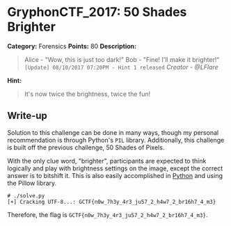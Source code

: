 # GryphonCTF_2017: 50 Shades Brighter

**Category:** Forensics
**Points:** 80
**Description:**

>Alice - "Wow, this is just too dark!"
Bob - "Fine! I'll make it brighter!"
`[Update] 08/10/2017 07:20PM - Hint 1 released`
_Creator - @LFlare_

**Hint:**

>It's now twice the brightness, twice the fun!

## Write-up
Solution to this challenge can be done in many ways, though my personal recommendation is through Python's `PIL` library. Additionally, this challenge is built off the previous challenge, 50 Shades of Pixels.

With the only clue word, "brighter", participants are expected to think logically and play with brightness settings on the image, except the correct answer is to bitshift it. This is also easily accomplished in [Python](solve.py) and using the Pillow library.

    # ./solve.py 
    [+] Cracking UTF-8...: GCTF{n0w_7h3y_4r3_ju57_2_h4w7_2_br16h7_4_m3}

Therefore, the flag is `GCTF{n0w_7h3y_4r3_ju57_2_h4w7_2_br16h7_4_m3}`.

